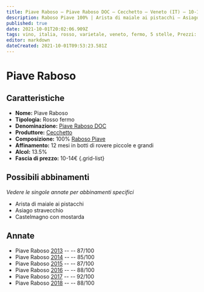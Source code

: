 ```yaml
---
title: Piave Raboso – Piave Raboso DOC – Cecchetto – Veneto (IT) – 10-14€ – 3★-5★
description: Raboso Piave 100% | Arista di maiale ai pistacchi – Asiago stravecchio – Castelmagno con mostarda
published: true
date: 2021-10-01T20:02:06.909Z
tags: vino, italia, rosso, varietale, veneto, fermo, 5 stelle, Prezzi: 10-14€, raboso piave, arista di maiale ai pistacchi, asiago stravecchio, castelmagno con mostarda
editor: markdown
dateCreated: 2021-10-01T09:53:23.581Z
---
```


# Piave Raboso

## Caratteristiche
- **Nome:** Piave Raboso
- **Tipologia:** Rosso fermo
- **Denominazione:** [Piave Raboso DOC](/denominazioni/Italia/Veneto/DOC/Piave-Raboso)
- **Produttore:** [Cecchetto](/produttori/Italia/Veneto/Cecchetto) 
- **Composizione:** 100% [Raboso Piave](/vitigni/Italia/bacca-nera/raboso-piave) 
- **Affinamento:** 12 mesi in botti di rovere piccole e grandi
- **Alcol:** 13.5%
- **Fascia di prezzo:** 10-14€
{.grid-list}




## Possibili abbinamenti
*Vedere le singole annate per abbinamenti specifici*

- Arista di maiale ai pistacchi
- Asiago stravecchio
- Castelmagno con mostarda

## Annate
- Piave Raboso [2013](vini/Italia/Veneto/Cecchetto/Piave-Raboso/2013) -- <span class="star-3"></span> -- 87/100
- Piave Raboso [2014](vini/Italia/Veneto/Cecchetto/Piave-Raboso/2014) -- <span class="star-3"></span> -- 85/100
- Piave Raboso [2015](vini/Italia/Veneto/Cecchetto/Piave-Raboso/2015) -- <span class="star-3"></span> -- 87/100 
- Piave Raboso [2016](vini/Italia/Veneto/Cecchetto/Piave-Raboso/2016) -- <span class="star-3"></span> -- 88/100
- Piave Raboso [2017](vini/Italia/Veneto/Cecchetto/Piave-Raboso/2017) -- <span class="star-5"></span> -- 92/100
- Piave Raboso [2018](vini/Italia/Veneto/Cecchetto/Piave-Raboso/2018) -- <span class="star-3"></span> -- 88/100
